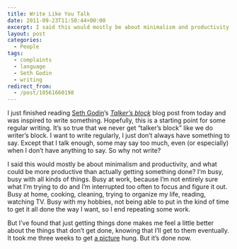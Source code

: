 ```yaml
---
title: Write Like You Talk
date: 2011-09-23T11:50:44+00:00
excerpt: I said this would mostly be about minimalism and productivity, and what could be more productive than actually getting something done?
layout: post
categories:
  - People
tags:
  - complaints
  - language
  - Seth Godin
  - writing
redirect_from:
  - /post/10561660198
---
```

I just finished reading [Seth Godin](http://sethgodin.typepad.com/seths_blog/)’s _[Talker’s block](http://sethgodin.typepad.com/seths_blog/2011/09/talkers-block.html)_ blog post from today and was inspired to write something. Hopefully, this is a starting point for some regular writing. It’s so true that we never get “talker’s block” like we do writer’s block. I want to write regularly, I just don’t always have something to say. Except that I talk enough, some may say too much, even (or especially) when I don’t have anything to say. So why not write?

I said this would mostly be about minimalism and productivity, and what could be more productive than actually getting something done? I’m busy, busy with all kinds of things. Busy at work, because I’m not entirely sure what I’m trying to do and I’m interrupted too often to focus and figure it out. Busy at home, cooking, cleaning, trying to organize my life, reading, watching TV. Busy with my hobbies, not being able to put in the kind of time to get it all done the way I want, so I end repeating some work.

But I’ve found that just getting things done makes me feel a little better about the things that don’t get done, knowing that I’ll get to them eventually. It took me three weeks to get [a picture](http://shop.theoatmeal.com/collections/frontpage/products/happy-cereal-signed-print) hung. But it’s done now.